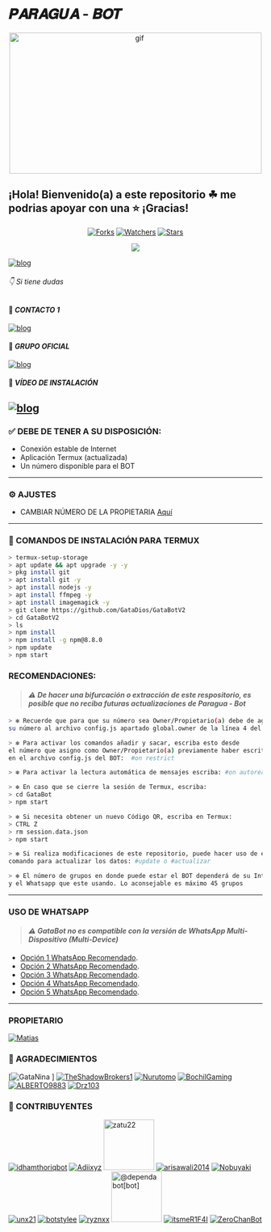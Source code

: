 # 𝑷𝑨𝑹𝑨𝑮𝑼𝑨 - 𝑩𝑶𝑻

<p align="center"> 
<img src="https://i.pinimg.com/originals/67/40/8a/67408ab5444616b71968475001f18e88.gif" alt="gif" width="500" height="279"/> 
</p> 
  
## ¡Hola! Bienvenido(a) a este repositorio ☘ me podrias apoyar con una ⭐️ ¡Gracias! 

<p align="center">   
<a href="https://github.com/GataDios/GataBotV2"><img title="Forks" src="https://img.shields.io/github/forks/GataDios/GataBotV2?label=Forks&color=blue&style=flat-square"></a>
<a href="https://github.com/GataDios/GataBotV2"><img title="Watchers" src="https://img.shields.io/github/watchers/GataDios/GataBotV2?label=Watchers&color=green&style=flat-square"></a>
<a href="https://github.com/GataDios/GataBotV2/stargazers"><img title="Stars" src="https://img.shields.io/github/stars/GataDios/GataBotV2?label=Stars&color=yellow&style=flat-square"></a>
</p> 

<p align="center">   
<a href="https://www.instagram.com/matiass.zzz" target="_blank"><img src="https://img.shields.io/badge/-Instagram-%23E4405F?style=for-the-badge&logo=instagram&logoColor=white" target="_blank"></a>
</p> 

[![blog](https://img.shields.io/badge/YouTube-FF0000?style=for-the-badge&logo=youtube&logoColor=white)
](https://youtube.com/channel/UCpNU4eY7eiI0ve05CssjdbA)

###### 👇 Si tiene dudas 
#### 💚 *CONTACTO 1* 
[![blog](https://img.shields.io/badge/Matias-25D366?style=for-the-badge&logo=whatsapp&logoColor=white 
)](https://api.whatsapp.com/send?phone=595985958156&text=¡Hola!) 

#### 🌱 *GRUPO OFICIAL*  
[![blog](https://img.shields.io/badge/ParaguaBot-25D366?style=for-the-badge&logo=whatsapp&logoColor=white 
)](https://chat.whatsapp.com/JIRYr6hK0gw2PusdUlsG0R) 


#### 🎥 *VÍDEO DE INSTALACIÓN*
[![blog](https://img.shields.io/badge/YouTube-FF0000?style=for-the-badge&logo=youtube&logoColor=white)
](https://youtu.be/85xI8WFMIUY)
--------- 
 
### ✅ DEBE DE TENER A SU DISPOSICIÓN: 

*  Conexión estable de Internet
*  Aplicación Termux (actualizada)
*  Un número disponible para el BOT
--------- 

### ⚙️ AJUSTES
- CAMBIAR NÚMERO DE LA PROPIETARIA [Aquí](https://github.com/GataDios/GataBotV2/edit/master/config.js)
--------- 

### 📎 COMANDOS DE INSTALACIÓN PARA TERMUX
```bash
> termux-setup-storage
> apt update && apt upgrade -y -y
> pkg install git 
> apt install git -y
> apt install nodejs -y
> apt install ffmpeg -y
> apt install imagemagick -y
> git clone https://github.com/GataDios/GataBotV2
> cd GataBotV2
> ls
> npm install
> npm install -g npm@8.8.0
> npm update
> npm start
```

###  RECOMENDACIONES:
> #### *⚠️  De hacer una bifurcación o extracción de este respositorio, es posible que no reciba futuras actualizaciones de Paragua - Bot*

```bash
> ❇️ Recuerde que para que su número sea Owner/Propietario(a) debe de agregar
su número al archivo config.js apartado global.owner de la línea 4 del BOT

> ❇️ Para activar los comandos añadir y sacar, escriba esto desde
el número que asigno como Owner/Propietario(a) previamente haber escrito su número 
en el archivo config.js del BOT:  #on restrict

> ❇️ Para activar la lectura automática de mensajes escriba: #on autoread

> ❇️ En caso que se cierre la sesión de Termux, escriba:
> cd GataBot
> npm start

> ❇️ Si necesita obtener un nuevo Código QR, escriba en Termux:
> CTRL Z
> rm session.data.json
> npm start

> ❇️ Si realiza modificaciones de este repositorio, puede hacer uso de este
comando para actualizar los datos: #update o #actualizar 

> ❇️ El número de grupos en donde puede estar el BOT dependerá de su Internet 
y el Whatsapp que este usando. Lo aconsejable es máximo 45 grupos 
```
--------- 
###  USO DE WHATSAPP
> #### *⚠️  GataBot no es compatible con la versión de WhatsApp Multi-Dispositivo (Multi-Device)*
* [Opción 1 WhatsApp Recomendado](https://www.mediafire.com/file/1pr2m3f5lnlqcoq/L_%25CE%259B_%25E2%2586%2592J_%25CE%25A3_F_%25CE%259BV_6__VERSI%25C3%2593N_FINAL%25E1%25A5%25AB%25E1%25AD%25A1%25E1%258D%259D%25D6%259F%25E1%258D%259D%25D6%259F_2.22.2.73.apk/file).
* [Opción 2 WhatsApp Recomendado](https://www.mediafire.com/file/444tuerbs99y1d2/%25E2%2598%25A3%25EF%25B8%258F%25E2%259F%25BF%25CD%25A1%25CD%259C%25E2%259C%25AA%25F0%259D%2590%258B%25CD%25A5%25F0%259D%2590%259E%25F0%259D%2590%259A%25E1%25B7%25A7%25F0%259D%2590%259D%25E2%25B7%25A8%25F0%259D%2590%259E%25F0%259D%2590%25AB%25F0%2596%25A3%2594%25F0%259D%2590%2582%25F0%259D%2590%25A8%25E1%25B7%2597%25F0%259D%2590%25A6%25E1%25B7%25A2%25F0%259D%2590%259A%25CD%25A5%25F0%259D%2590%25A7%25E1%25B7%25A4%25F0%259D%2590%259D%25E1%25B7%25A4%25F0%259D%2590%25A8%25E2%2598%2598%25EF%25B8%258E.apk/file).
* [Opción 3 WhatsApp Recomendado](https://www.mediafire.com/file/g475ph68h8c047y/WhatsApp_2.21.19.21%25282%2529.apk/file).
* [Opción 4 WhatsApp Recomendado](https://www.mediafire.com/file/drcy3rn45buoyr4/%25E2%2598%25A3%25EF%25B8%258F%25F0%2593%2580%25AC%25F0%259D%2597%25A7%25F0%259D%2597%25B6%25F0%259D%2597%25B8%25E2%259C%2587%25F0%259D%2597%25A7%25F0%259D%2597%25BC%25F0%259D%2597%25B8%25F0%2593%2580%25AC.apk/file).
* [Opción 5 WhatsApp Recomendado](https://www.mediafire.com/file/pxfksca3yatav5f/%25E0%25A6%2594%25E0%25A7%25A3%25CD%25A1%25CD%259C%25E2%258D%25A3%25E2%2582%25AE%25C9%2584%25C9%258C%25C9%2583%25C3%2598%25E0%25AF%2580%25CD%259C%25E2%2582%25A6%25C6%2597%25E2%2582%25AE%25C9%258C%25C3%2598%25E2%259E%25A3%25E2%259C%25AA_%25E2%25A9%2594-7.apk/file).
--------- 
###  PROPIETARIO 
 
[![Matias](https://github.com/Matias-Bots.png?size=100)](https://github.com/Matias-Bots) 
 
### 🌟 AGRADECIMIENTOS
 
[![GataNina](https://github.com/GataNina-Li.png?size=100) ]
[![TheShadowBrokers1](https://github.com/BrunoSobrino.png?size=100)](https://github.com/BrunoSobrino) 
[![Nurutomo](https://github.com/Nurutomo.png?size=100)](https://github.com/Nurutomo) 
[![BochilGaming](https://github.com/BochilGaming.png?size=100)](https://github.com/BochilGaming) 
[![ALBERTO9883](https://github.com/ALBERTO9883.png?size=100)](https://github.com/ALBERTO9883)
[![Drz103](https://github.com/Drz103.png?size=100)](https://github.com/Drz103) 

 
### 🌟 CONTRIBUYENTES 

[![idhamthoriqbot](https://github.com/idhamthoriqbot.png?size=100)](https://github.com/idhamthoriqbot) 
[![Adiixyz](https://github.com/Adiixyz.png?size=100)](https://github.com/Adiixyz) 
<a href="https://github.com/zatu22"><img src="https://github.com/zatu22.png" width="100" height="100" alt="zatu22"/></a> 
[![arisawali2014](https://github.com/arisawali2014.png?size=100)](https://github.com/arisawali2014) 
[![Nobuyaki](https://github.com/Nobuyaki.png?size=100)](https://github.com/Nobuyaki) 
[![unx21](https://github.com/unx21.png?size=100)](https://github.com/unx21) 
[![botstylee](https://github.com/botstylee.png?size=100)](https://github.com/botstylee) 
[![ryznxx](https://github.com/ryznxx.png?size=100)](https://github.com/ryznxx) 
<a href="https://github.com/apps/dependabot"><img src="https://avatars.githubusercontent.com/in/29110?v=4" width="100" height="100" alt="@dependabot[bot]"/></a> 
[![itsmeR1F4I](https://github.com/itsmeR1F4I.png?size=100)](https://github.com/itsmeR1F4I) 
[![ZeroChanBot](https://github.com/ZeroChanBot.png?size=100)](https://github.com/ZeroChanBot)

